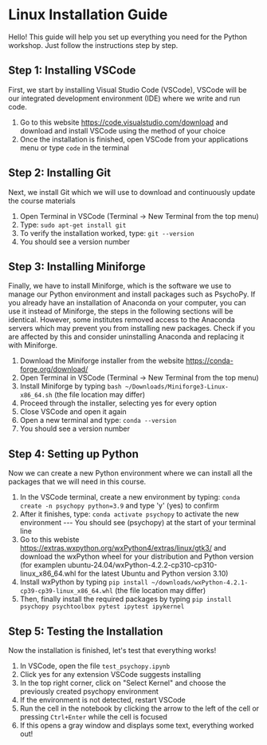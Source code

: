# Linux Installation Guide
Hello! This guide will help you set up everything you need for the Python workshop.
Just follow the instructions step by step.

## Step 1: Installing VSCode
First, we start by installing Visual Studio Code (VSCode),
VSCode will be our integrated development environment (IDE) where we write and run code.

1. Go to this website https://code.visualstudio.com/download and download and install VSCode using the method of your choice
3. Once the installation is finished, open VSCode from your applications menu or type `code` in the terminal

## Step 2: Installing Git
Next, we install Git which we will use to download and continuously update the course materials

1. Open Terminal in VSCode (Terminal -> New Terminal from the top menu)
2. Type: `sudo apt-get install git`
3. To verify the installation worked, type: `git --version`
4. You should see a version number

## Step 3: Installing Miniforge
Finally, we have to install Miniforge, which is the software we use to manage our Python environment and install packages such as PsychoPy.
If you already have an installation of Anaconda on your computer, you can use it instead of Miniforge, the steps in the following sections will be identical.
However, some institutes removed access to the Anaconda servers which may prevent you from installing new packages.
Check if you are affected by this and consider uninstalling Anaconda and replacing it with Miniforge.

1. Download the Miniforge installer from the website https://conda-forge.org/download/
1. Open Terminal in VSCode (Terminal -> New Terminal from the top menu)
2. Install Miniforge by typing `bash ~/Downloads/Miniforge3-Linux-x86_64.sh` (the file location may differ)
3. Proceed through the installer, selecting yes for every option
4. Close VSCode and open it again
5. Open a new terminal and type: `conda --version`
6. You should see a version number

## Step 4: Setting up Python
Now we can create a new Python environment where we can install all the packages that we will need in this course.

1. In the VSCode terminal, create a new environment by typing: `conda create -n psychopy python=3.9` and type 'y' (yes) to confirm
2. After it finishes, type: `conda activate psychopy` to activate the new environment --- You should see (psychopy) at the start of your terminal line
3. Go to this webiste https://extras.wxpython.org/wxPython4/extras/linux/gtk3/ and download the wxPython wheel for your distribution and Python version (for examplen ubuntu-24.04/wxPython-4.2.2-cp310-cp310-linux_x86_64.whl for the latest Ubuntu and Python version 3.10)
4. Install wxPython by typing `pip install ~/downloads/wxPython-4.2.1-cp39-cp39-linux_x86_64.whl` (the file location may differ)
4. Then, finally install the required packages by typing `pip install psychopy psychtoolbox pytest ipytest ipykernel`

## Step 5: Testing the Installation
Now the installation is finished, let's test that everything works!

1. In VSCode, open the file `test_psychopy.ipynb`
2. Click yes for any extension VSCode suggests installing
3. In the top right corner, click on "Select Kernel" and choose the previously created psychopy environment
4. If the environment is not detected, restart VSCode
5. Run the cell in the notebook by clicking the arrow to the left of the cell or pressing `Ctrl+Enter` while the cell is focused
6. If this opens a gray window and displays some text, everything worked out!
```